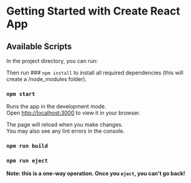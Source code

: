 # Getting Started with Create React App
## Available Scripts

In the project directory, you can run:

Then run ### `npm install` to install all required dependencies (this will create a /node_modules folder).

### `npm start`

Runs the app in the development mode.\
Open [http://localhost:3000](http://localhost:3000) to view it in your browser.

The page will reload when you make changes.\
You may also see any lint errors in the console.

### `npm run build`


### `npm run eject`

**Note: this is a one-way operation. Once you `eject`, you can't go back!**